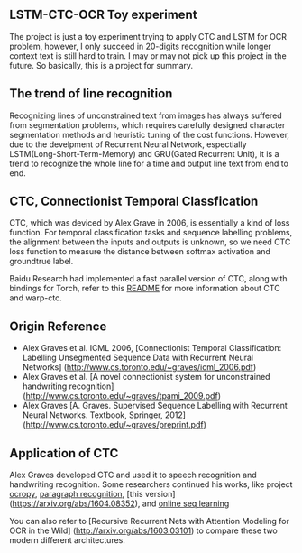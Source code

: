 ## LSTM-CTC-OCR Toy experiment
The project is just a toy experiment trying to apply CTC and LSTM for OCR problem, however, I only succeed in 20-digits recognition
while longer context text is still hard to train. I may or may not pick up this project in the future. 
So basically, this is a project for summary.

## The trend of line recognition
Recognizing lines of unconstrained text from images has always suffered from segmentation problems, which requires carefully 
designed character segmentation methods and heuristic tuning of the cost functions. However, due to the develpment of
Recurrent Neural Network, espectially LSTM(Long-Short-Term-Memory) and GRU(Gated Recurrent Unit), it is a trend to recognize
the whole line for a time and output line text from end to end.

## CTC, Connectionist Temporal Classfication
CTC, which was deviced by Alex Grave in 2006, is essentially a kind of loss function. For temporal classification tasks and
sequence labelling problems, the alignment between the inputs and outputs is unknown, so we need CTC loss function to measure
the distance between softmax activation and groundtrue label.

Baidu Research had implemented a fast parallel version of CTC, along with bindings for Torch, refer to this
[README](https://github.com/baidu-research/warp-ctc/blob/master/README.md) for more information about CTC and warp-ctc.

## Origin Reference
- Alex Graves et al. ICML 2006, [Connectionist Temporal Classification: Labelling Unsegmented Sequence Data with Recurrent Neural Networks]
(http://www.cs.toronto.edu/~graves/icml_2006.pdf)
- Alex Graves et al. [A novel connectionist system for unconstrained handwriting recognition]
(http://www.cs.toronto.edu/~graves/tpami_2009.pdf)
- Alex Graves [A. Graves. Supervised Sequence Labelling with Recurrent Neural Networks. Textbook, Springer, 2012]
(http://www.cs.toronto.edu/~graves/preprint.pdf)

## Application of CTC
Alex Graves developed CTC and used it to speech recognition and handwriting recognition. Some researchers continued his works,
like project [ocropy](https://github.com/tmbdev/ocropy), [paragraph recognition](https://arxiv.org/abs/1604.03286), [this version]
(https://arxiv.org/abs/1604.08352), and [online seq learning](http://arxiv.org/abs/1511.06841)

You can also refer to [Recursive Recurrent Nets with Attention Modeling for OCR in the Wild]
(http://arxiv.org/abs/1603.03101) to compare these two modern different architectures.
